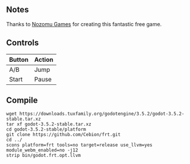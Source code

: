 ## Notes

Thanks to [Nozomu Games](https://nozomu57.itch.io/) for creating this fantastic free game.


## Controls

| Button | Action |
| ------ | ------ |
| A/B    | Jump   |
| Start  | Pause  |


## Compile

```shell
wget https://downloads.tuxfamily.org/godotengine/3.5.2/godot-3.5.2-stable.tar.xz  
tar xf godot-3.5.2-stable.tar.xz  
cd godot-3.5.2-stable/platform  
git clone https://github.com/Cebion/frt.git  
cd ../  
scons platform=frt tools=no target=release use_llvm=yes module_webm_enabled=no -j12  
strip bin/godot.frt.opt.llvm
```

